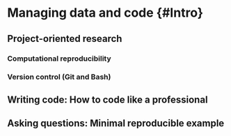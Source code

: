 # Managing data and code {#Intro}

## Project-oriented research

### Computational reproducibility

### Version control (Git and Bash)

## Writing code: How to code like a professional

## Asking questions: Minimal reproducible example
